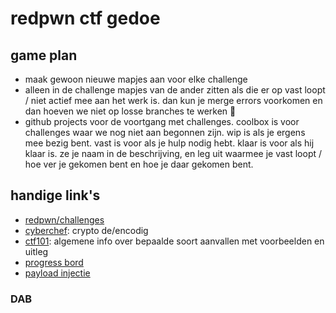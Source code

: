 # redpwn ctf gedoe

## game plan

- maak gewoon nieuwe mapjes aan voor elke challenge
- alleen in de challenge mapjes van de ander zitten als die er op vast loopt /
	niet actief mee aan het werk is. dan kun je merge errors voorkomen en dan
	hoeven we niet op losse branches te werken :tada:
- github projects voor de voortgang met challenges. coolbox is voor challenges
	waar we nog niet aan begonnen zijn. wip is als je ergens mee bezig bent. vast
	is voor als je hulp nodig hebt. klaar is voor als hij klaar is. ze je naam in
	de beschrijving, en leg uit waarmee je vast loopt / hoe ver je gekomen bent en
	hoe je daar gekomen bent.

## handige link's

- [redpwn/challenges](https://2021.redpwn.net/challs)
- [cyberchef](https://gchq.github.io/CyberChef): crypto de/encodig
- [ctf101](https://ctf101.org/): algemene info over bepaalde soort aanvallen
	met voorbeelden en uitleg
- [progress bord](https://github.com/lonkaars/redpwn/projects/1)
- [payload injectie](https://reverseengineering.stackexchange.com/questions/13928/managing-inputs-for-payload-injection?noredirect=1&lq=1)

### DAB
